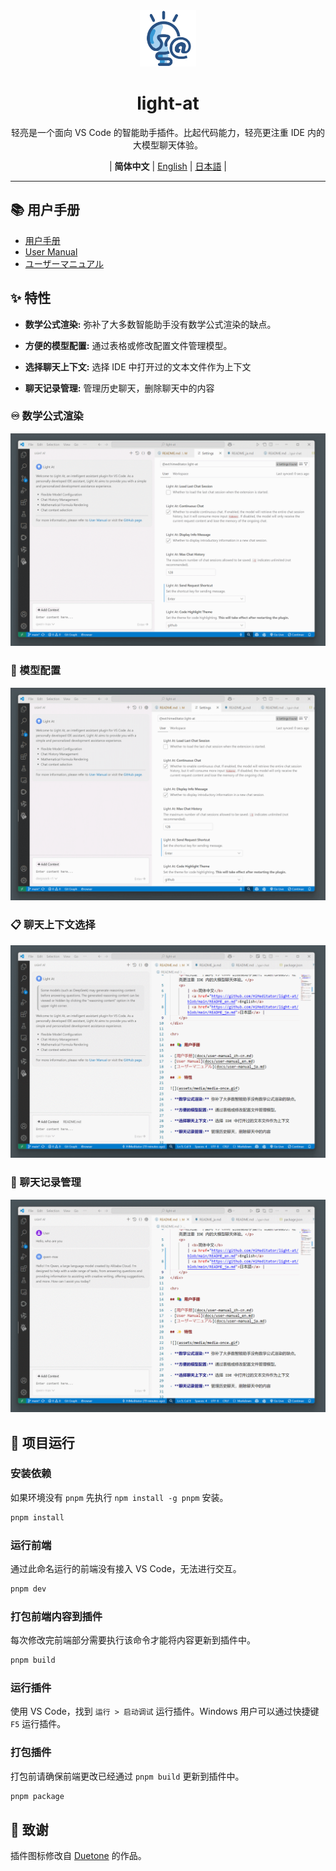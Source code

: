 <div align="center" >
    <img src="assets/icons/light-at.png" width="90px" height="90px"/>
    <h1 align="center">light-at</h1>
    <p>轻亮是一个面向 VS Code 的智能助手插件。比起代码能力，轻亮更注重 IDE 内的大模型聊天体验。</p>
    <p>
        | <b>简体中文</b>
        | <a href="https://github.com/HiMeditator/light-at/blob/main/README_en.md">English</a>
        | <a href="https://github.com/HiMeditator/light-at/blob/main/README_ja.md">日本語</a> |
    </p>
</div>

<hr>

## 📚 用户手册

- [用户手册](docs/user-manual_zh-cn.md)
- [User Manual](docs/user-manual_en.md)
- [ユーザーマニュアル](docs/user-manual_ja.md)

## ✨ 特性

- **数学公式渲染:** 弥补了大多数智能助手没有数学公式渲染的缺点。

- **方便的模型配置:** 通过表格或修改配置文件管理模型。

- **选择聊天上下文:** 选择 IDE 中打开过的文本文件作为上下文

- **聊天记录管理:** 管理历史聊天，删除聊天中的内容

### ♾️ 数学公式渲染

![](assets/media/render.gif)

### 📝 模型配置

![](assets/media/model.gif)

### 📋 聊天上下文选择

![](assets/media/context.gif)

### 💬 聊天记录管理

![](assets/media/history.gif)

## 🚀 项目运行

### 安装依赖

如果环境没有 `pnpm` 先执行 `npm install -g pnpm` 安装。

```bash
pnpm install
```

### 运行前端

通过此命名运行的前端没有接入 VS Code，无法进行交互。

```bash
pnpm dev
```

### 打包前端内容到插件

每次修改完前端部分需要执行该命令才能将内容更新到插件中。

```bash
pnpm build
```

### 运行插件

使用 VS Code，找到 `运行 > 启动调试` 运行插件。Windows 用户可以通过快捷键 `F5` 运行插件。

### 打包插件

打包前请确保前端更改已经通过 `pnpm build` 更新到插件中。

```bash
pnpm package
```

## 👏 致谢

插件图标修改自 [Duetone](assets/icons/credits.md) 的作品。
